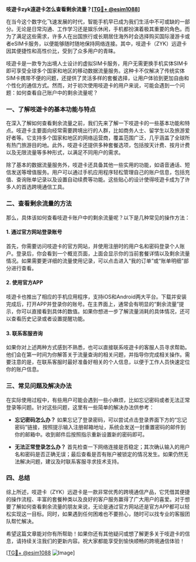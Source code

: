 **吱遊卡zyk遠遊卡怎么查看剩余流量？[[TG💪+ @esim1088](https://t.me/s/esim1088)]**

在当今这个数字化飞速发展的时代，智能手机早已成为我们生活中不可或缺的一部分。无论是日常沟通、工作学习还是娱乐休闲，手机都扮演着极其重要的角色。而为了满足这些需求，许多人在出国旅行或长期居住海外时会选择购买国际漫游卡或者eSIM卡服务，以便能够随时随地保持网络连接。其中，吱遊卡（ZYK）远遊卡因其便捷性和高性价比，受到了众多用户的青睐。

吱遊卡是一款专为出境人士设计的虚拟SIM卡服务，用户无需更换手机实体SIM卡即可享受全球多个国家和地区的移动数据流量服务。这种卡不仅解决了传统实体SIM卡携带不便的问题，还提供了灵活多样的套餐选择，让用户体验到更加自由和个性化的通信方式。然而，对于初次使用吱遊卡的用户来说，可能会遇到一个问题：如何查看自己账户中的剩余流量呢？

### **一、了解吱遊卡的基本功能与特点**

在深入了解如何查看剩余流量之前，我们先来了解一下吱遊卡的一些基本功能和特点。吱遊卡主要面向经常需要跨境出行的人群，比如商务人士、留学生以及旅游爱好者等。它支持多个国家和地区的网络运营商，覆盖范围广泛，几乎涵盖了全球所有热门旅游目的地。此外，吱遊卡还提供多种套餐选项，包括按天计费、按月计费以及无限流量等多种形式，以满足不同用户的需求。

除了基本的数据流量服务外，吱遊卡还具备其他一些实用的功能，如语音通话、短信发送等增值服务。用户可以通过手机应用程序轻松管理自己的账户信息，包括充值、查询账单记录以及设置自动续费等功能。这些贴心的设计使得吱遊卡成为了许多人的首选跨境通信工具。

### **二、查看剩余流量的方法**

那么，具体该如何查看吱遊卡账户中的剩余流量呢？以下是几种常见的操作方法：

#### **1. 通过官方网站登录账号**
首先，你需要访问吱遊卡的官方网站，并使用注册时的用户名和密码登录个人账户。登录后，你会看到一个概览页面，上面会显示你的当前套餐详情以及剩余流量情况。如果需要更详细的流量使用记录，可以点击进入“我的订单”或“账单明细”部分进行查看。

#### **2. 使用官方APP**
吱遊卡也推出了相应的手机应用程序，支持iOS和Android两大平台。下载并安装完成后，打开APP并登录你的账号。在主界面上，通常会有明显的“剩余流量”提示，你可以直接看到具体的数值。如果你想进一步了解流量消耗的具体情况，还可以查看历史记录或者设置提醒功能。

#### **3. 联系客服咨询**
如果你对上述两种方式感到不熟悉，也可以直接联系吱遊卡的客服人员寻求帮助。他们会在第一时间为你解答关于流量查询的相关问题，并指导你完成相关操作。需要注意的是，在联系客服时最好准备好相关的个人信息，以便于工作人员快速定位你的账户信息。

### **三、常见问题及解决办法**

在实际使用过程中，有些用户可能会遇到一些小麻烦，比如忘记密码或者无法正常登录等问题。针对这些问题，这里有一些简单的解决办法供参考：

- **忘记密码怎么办？**
  如果忘记了登录密码，可以尝试点击登录界面下方的“忘记密码”链接，按照提示输入注册邮箱地址，系统会发送一封重置密码的邮件到你的邮箱中。收到邮件后按照指示重新设置新的密码即可。

- **无法正常登录怎么办？**
  首先检查一下网络连接是否稳定；其次确认输入的用户名和密码是否正确无误；最后查看是否有账户被锁定的情况发生。如果仍然无法解决问题，建议及时联系客服寻求技术支持。

### **四、总结**

综上所述，吱遊卡（ZYK）远遊卡是一款非常优秀的跨境通信产品，它凭借其便捷的操作流程、丰富的套餐种类以及良好的客户服务赢得了广大用户的喜爱。对于想要了解如何查看剩余流量的朋友来说，无论是通过官方网站还是官方APP都可以轻松实现这一目标。同时，如果遇到任何困难也不要担心，随时可以找专业的客服团队帮忙解决。

希望这篇文章能对你有所帮助！如果你还有其他疑问或想了解更多关于吱遊卡的信息，请持续关注我们的更新内容。祝大家都能享受到愉快顺畅的跨境通信体验！

[[TG💪+ @esim1088](https://t.me/s/esim1088) ![Image](https://i.postimg.cc/4NQfJmqS/Snipaste-2025-05-13-00-14-12.png)]
